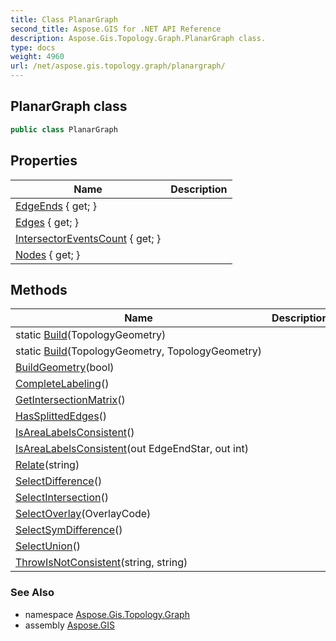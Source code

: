 ```yaml
---
title: Class PlanarGraph
second_title: Aspose.GIS for .NET API Reference
description: Aspose.Gis.Topology.Graph.PlanarGraph class. 
type: docs
weight: 4960
url: /net/aspose.gis.topology.graph/planargraph/
---
```

## PlanarGraph class

```csharp
public class PlanarGraph
```

## Properties

| Name | Description |
| --- | --- |
| [EdgeEnds](../../aspose.gis.topology.graph/planargraph/edgeends/) { get; } |  |
| [Edges](../../aspose.gis.topology.graph/planargraph/edges/) { get; } |  |
| [IntersectorEventsCount](../../aspose.gis.topology.graph/planargraph/intersectoreventscount/) { get; } |  |
| [Nodes](../../aspose.gis.topology.graph/planargraph/nodes/) { get; } |  |

## Methods

| Name | Description |
| --- | --- |
| static [Build](../../aspose.gis.topology.graph/planargraph/build/#build)(TopologyGeometry) |  |
| static [Build](../../aspose.gis.topology.graph/planargraph/build/#build_1)(TopologyGeometry, TopologyGeometry) |  |
| [BuildGeometry](../../aspose.gis.topology.graph/planargraph/buildgeometry/)(bool) |  |
| [CompleteLabeling](../../aspose.gis.topology.graph/planargraph/completelabeling/)() |  |
| [GetIntersectionMatrix](../../aspose.gis.topology.graph/planargraph/getintersectionmatrix/)() |  |
| [HasSplittedEdges](../../aspose.gis.topology.graph/planargraph/hassplittededges/)() |  |
| [IsAreaLabelsConsistent](../../aspose.gis.topology.graph/planargraph/isarealabelsconsistent/#isarealabelsconsistent)() |  |
| [IsAreaLabelsConsistent](../../aspose.gis.topology.graph/planargraph/isarealabelsconsistent/#isarealabelsconsistent_1)(out EdgeEndStar, out int) |  |
| [Relate](../../aspose.gis.topology.graph/planargraph/relate/)(string) |  |
| [SelectDifference](../../aspose.gis.topology.graph/planargraph/selectdifference/)() |  |
| [SelectIntersection](../../aspose.gis.topology.graph/planargraph/selectintersection/)() |  |
| [SelectOverlay](../../aspose.gis.topology.graph/planargraph/selectoverlay/)(OverlayCode) |  |
| [SelectSymDifference](../../aspose.gis.topology.graph/planargraph/selectsymdifference/)() |  |
| [SelectUnion](../../aspose.gis.topology.graph/planargraph/selectunion/)() |  |
| [ThrowIsNotConsistent](../../aspose.gis.topology.graph/planargraph/throwisnotconsistent/)(string, string) |  |

### See Also

* namespace [Aspose.Gis.Topology.Graph](../../aspose.gis.topology.graph/)
* assembly [Aspose.GIS](../../)



